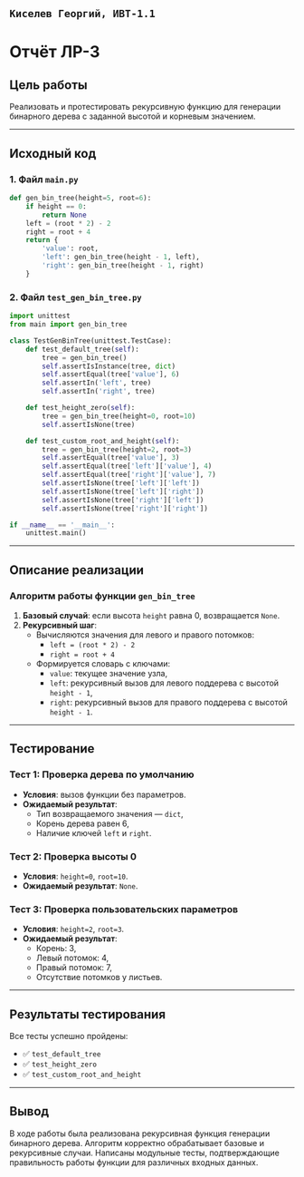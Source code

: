 `Киселев Георгий, ИВТ-1.1`
---
# Отчёт ЛР-3

## **Цель работы**  
Реализовать и протестировать рекурсивную функцию для генерации бинарного дерева с заданной высотой и корневым значением.

---

## **Исходный код**

### **1. Файл `main.py`**
```python
def gen_bin_tree(height=5, root=6):
    if height == 0:
        return None
    left = (root * 2) - 2
    right = root + 4
    return {
        'value': root,
        'left': gen_bin_tree(height - 1, left),
        'right': gen_bin_tree(height - 1, right)
    }
```

### **2. Файл `test_gen_bin_tree.py`**
```python
import unittest
from main import gen_bin_tree

class TestGenBinTree(unittest.TestCase):
    def test_default_tree(self):
        tree = gen_bin_tree()
        self.assertIsInstance(tree, dict)
        self.assertEqual(tree['value'], 6)
        self.assertIn('left', tree)
        self.assertIn('right', tree)

    def test_height_zero(self):
        tree = gen_bin_tree(height=0, root=10)
        self.assertIsNone(tree)

    def test_custom_root_and_height(self):
        tree = gen_bin_tree(height=2, root=3)
        self.assertEqual(tree['value'], 3)
        self.assertEqual(tree['left']['value'], 4)
        self.assertEqual(tree['right']['value'], 7)
        self.assertIsNone(tree['left']['left'])
        self.assertIsNone(tree['left']['right'])
        self.assertIsNone(tree['right']['left'])
        self.assertIsNone(tree['right']['right'])

if __name__ == '__main__':
    unittest.main()
```

---

## **Описание реализации**

### **Алгоритм работы функции `gen_bin_tree`**
1. **Базовый случай**: если высота `height` равна 0, возвращается `None`.
2. **Рекурсивный шаг**:
   - Вычисляются значения для левого и правого потомков:
     - `left = (root * 2) - 2`
     - `right = root + 4`
   - Формируется словарь с ключами:
     - `value`: текущее значение узла,
     - `left`: рекурсивный вызов для левого поддерева с высотой `height - 1`,
     - `right`: рекурсивный вызов для правого поддерева с высотой `height - 1`.

---

## **Тестирование**

### **Тест 1: Проверка дерева по умолчанию**
- **Условия**: вызов функции без параметров.
- **Ожидаемый результат**:
  - Тип возвращаемого значения — `dict`,
  - Корень дерева равен 6,
  - Наличие ключей `left` и `right`.

### **Тест 2: Проверка высоты 0**
- **Условия**: `height=0`, `root=10`.
- **Ожидаемый результат**: `None`.

### **Тест 3: Проверка пользовательских параметров**
- **Условия**: `height=2`, `root=3`.
- **Ожидаемый результат**:
  - Корень: 3,
  - Левый потомок: 4,
  - Правый потомок: 7,
  - Отсутствие потомков у листьев.

---

## **Результаты тестирования**
Все тесты успешно пройдены:
- ✅ `test_default_tree`
- ✅ `test_height_zero`
- ✅ `test_custom_root_and_height`

---

## **Вывод**
В ходе работы была реализована рекурсивная функция генерации бинарного дерева. Алгоритм корректно обрабатывает базовые и рекурсивные случаи. Написаны модульные тесты, подтверждающие правильность работы функции для различных входных данных.
